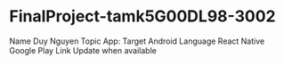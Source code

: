 # FinalProject-tamk5G00DL98-3002

Name                      Duy Nguyen 
Topic                     App:
Target                    Android
Language                  React Native
Google Play Link          Update when available
